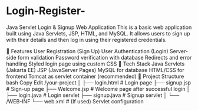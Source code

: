 # Login-Register-
Java Servlet Login & Signup Web Application
This is a basic web application built using Java Servlets, JSP, HTML, and MySQL. It allows users to sign up with their details and then log in using their registered credentials.

🚀 Features
User Registration (Sign Up)
User Authentication (Login)
Server-side form validation
Password verification with database
Redirects and error handling
Styled login page using custom CSS
🧰 Tech Stack
Java Servlets (Jakarta EE)
JSP (JavaServer Pages)
MySQL for database
HTML/CSS for frontend
Tomcat as servlet container (recommended)
📁 Project Structure
bash
Copy
Edit
/your-project
│
├── login.html          # Login page
├── signup.jsp          # Sign-up page
├── Welcome.jsp         # Welcome page after successful login
│
├── login.java          # Login servlet
├── signup.java         # Signup servlet
│
└── /WEB-INF
    └── web.xml         # (If used) Servlet configuration

